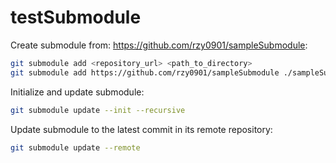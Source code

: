 # testSubmodule

Create submodule from: <https://github.com/rzy0901/sampleSubmodule>:

```bash
git submodule add <repository_url> <path_to_directory>
git submodule add https://github.com/rzy0901/sampleSubmodule ./sampleSubmodule
```

Initialize and update submodule:

```bash
git submodule update --init --recursive 
```

Update submodule to the latest commit in its remote repository:

```bash
git submodule update --remote
```